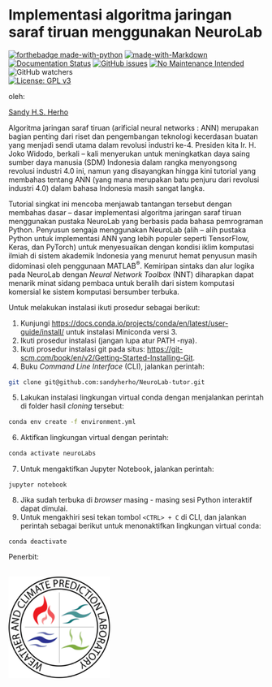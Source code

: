 # Implementasi algoritma jaringan saraf tiruan menggunakan NeuroLab

[![forthebadge made-with-python](http://ForTheBadge.com/images/badges/made-with-python.svg)](https://www.python.org/)
[![made-with-Markdown](https://img.shields.io/badge/Made%20with-Markdown-1f425f.svg)](http://commonmark.org)<br>
[![Documentation Status](https://readthedocs.org/projects/ansicolortags/badge/?version=latest)](http://ansicolortags.readthedocs.io/?badge=latest)
[![GitHub issues](https://img.shields.io/github/issues/Naereen/StrapDown.js.svg)](https://GitHub.com/Naereen/StrapDown.js/issues/)
[![No Maintenance Intended](http://unmaintained.tech/badge.svg)](http://unmaintained.tech/)<br>
![GitHub watchers](https://img.shields.io/github/watchers/sandyherho/NeuroLab-tutor?style=social)<br>
[![License: GPL v3](https://img.shields.io/badge/License-GPLv3-blue.svg)](https://www.gnu.org/licenses/gpl-3.0)


oleh:

[Sandy H.S. Herho](mailto:sandy.herho@igdore.org) 

<p align=”justify”>Algoritma jaringan saraf tiruan (arificial neural networks : ANN) merupakan bagian penting dari riset dan pengembangan teknologi kecerdasan buatan yang menjadi sendi utama dalam revolusi industri ke-4. Presiden kita Ir. H. Joko Widodo, berkali – kali menyerukan untuk meningkatkan daya saing sumber daya manusia (SDM) Indonesia dalam rangka menyongsong revolusi industri 4.0 ini, namun yang disayangkan hingga kini tutorial yang membahas tentang ANN (yang mana merupakan batu penjuru dari revolusi industri 4.0) dalam bahasa Indonesia masih sangat langka.</p>

<p align=”justify”>Tutorial singkat ini mencoba menjawab tantangan tersebut dengan membahas dasar – dasar implementasi algoritma jaringan saraf tiruan menggunakan pustaka NeuroLab yang berbasis pada bahasa pemrograman Python. Penyusun sengaja menggunakan NeuroLab (alih – alih pustaka Python untuk implementasi ANN yang lebih populer seperti TensorFlow, Keras, dan PyTorch) untuk menyesuaikan dengan kondisi iklim komputasi ilmiah di sistem akademik Indonesia yang menurut hemat penyusun masih didominasi oleh penggunaan MATLAB<sup>®</sup>. Kemiripan sintaks dan alur logika pada NeuroLab dengan <i>Neural Network Toolbox</i> (NNT) diharapkan dapat menarik minat sidang pembaca untuk beralih dari sistem komputasi komersial ke sistem komputasi bersumber terbuka.</p>

<p style="text-align:justify">Untuk melakukan instalasi ikuti prosedur sebagai berikut:</p>

1. Kunjungi <url>https://docs.conda.io/projects/conda/en/latest/user-guide/install/</url> untuk instalasi Miniconda versi 3.
2. Ikuti prosedur instalasi (jangan lupa atur PATH -nya).
3. Ikuti prosedur instalasi git pada situs:
<url>https://git-scm.com/book/en/v2/Getting-Started-Installing-Git</url>.
4. Buku *Command Line Interface* (CLI), jalankan perintah:
```bash
git clone git@github.com:sandyherho/NeuroLab-tutor.git
```
5. Lakukan instalasi lingkungan virtual conda dengan menjalankan perintah di folder hasil *cloning* tersebut:
```bash
conda env create -f environment.yml
```
6. Aktifkan lingkungan virtual dengan perintah:
```bash
conda activate neuroLabs
```
7. Untuk mengaktifkan Jupyter Notebook, jalankan perintah:
```(bash)
jupyter notebook
```
8. Jika sudah terbuka di *browser* masing - masing sesi Python interaktif dapat dimulai.
9. Untuk mengakhiri sesi tekan tombol `<CTRL> + C` di CLI, dan jalankan perintah sebagai berikut untuk menonaktifkan lingkungan virtual conda:
```(bash)
conda deactivate
```
Penerbit:

<br>

<a href="http://weather.meteo.itb.ac.id/">
<img src="wcpl.png" alt="wcpl-itb" width="200"/>
</a>
